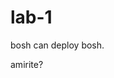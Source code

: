# lab-1

bosh can deploy bosh.

[mind-blown]: https://github.com/starkandwayne/operator-workshop/raw/master/images/mind-blown.gif "Mind Blown"

amirite?
